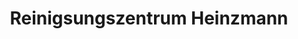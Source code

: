 ---
title: "Reinigsungszentrum Heinzmann"
url: /villingen-schwenningen/reinigsungszentrum-heinzmann/
shop: Wäscherei
---
